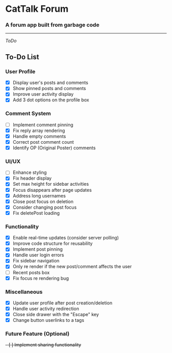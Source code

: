 # CatTalk Forum

### **A forum app built from garbage code**

---
*ToDo*

## To-Do List

### User Profile
- [x] Display user's posts and comments
- [x] Show pinned posts and comments
- [x] Improve user activity display
- [x] Add 3 dot options on the profile box

### Comment System
- [ ] Implement comment pinning
- [x] Fix reply array rendering
- [x] Handle empty comments
- [x] Correct post comment count
- [x] Identify OP (Original Poster) comments

### UI/UX
- [ ] Enhance styling
- [x] Fix header display
- [x] Set max height for sidebar activities
- [x] Focus disappears after page updates
- [x] Address long usernames
- [x] Close post focus on deletion
- [x] Consider changing post focus
- [x] Fix deletePost loading

### Functionality
- [x] Enable real-time updates (consider server polling)
- [x] Improve code structure for reusability
- [x] Implement post pinning
- [x] Handle user login errors
- [x] Fix sidebar navigation
- [x] Only re render if the new post/comment affects the user 
- [ ] Recent posts box
- [x] Fix focus re rendering bug

### Miscellaneous
- [x] Update user profile after post creation/deletion
- [x] Handle user activity redirection
- [x] Close side drawer with the "Escape" key
- [x] Change button userlinks to a tags

### Future Feature (Optional)
~~- [ ] Implement sharing functionality~~

